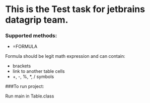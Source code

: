 # This is the Test task for jetbrains datagrip team.

### Supported methods:

- =FORMULA

Formula should be legit math expression and can contain:

- brackets
- link to another table cells
- +, -, %, *, / symbols


###To run project:

Run main in Table.class